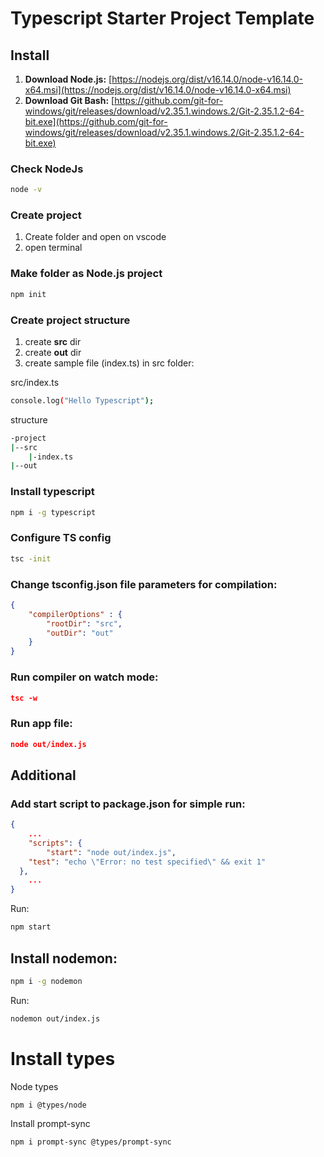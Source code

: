 # Typescript Starter Project Template

## Install

1. **Download Node.js:** [https://nodejs.org/dist/v16.14.0/node-v16.14.0-x64.msi](https://nodejs.org/dist/v16.14.0/node-v16.14.0-x64.msi)
2. **Download Git Bash:** [https://github.com/git-for-windows/git/releases/download/v2.35.1.windows.2/Git-2.35.1.2-64-bit.exe](https://github.com/git-for-windows/git/releases/download/v2.35.1.windows.2/Git-2.35.1.2-64-bit.exe)

### Check NodeJs

```bash
node -v
```

### Create project

1. Create folder and open on vscode
2. open terminal

### Make folder as Node.js project

```bash
npm init
```

### Create project structure

1. create **src** dir
2. create **out** dir
3. create sample file (index.ts) in src folder:

src/index.ts

```bash
console.log("Hello Typescript");
```

structure

```bash
-project
|--src
	|-index.ts
|--out 
```

### **Install typescript**

```bash
npm i -g typescript
```

### Configure TS config

```bash
tsc -init
```

### **Change tsconfig.json file parameters for compilation:**

```json
{
	"compilerOptions" : {
		"rootDir": "src",
		"outDir": "out"
	}
}
```

### Run compiler on watch mode:

```json
tsc -w
```

### Run app file:

```json
node out/index.js
```

## Additional

### Add start script to **package.json** for simple run:

```json
{
	...
	"scripts": {
		"start": "node out/index.js",
    "test": "echo \"Error: no test specified\" && exit 1"
  },
	...
}
```

Run:

```bash
npm start
```

## Install nodemon:

```bash
npm i -g nodemon
```

Run:

```bash
nodemon out/index.js
```

# Install types

Node types
```bash
npm i @types/node
```

Install prompt-sync
```bash
npm i prompt-sync @types/prompt-sync
```